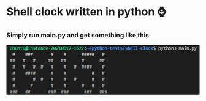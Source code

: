 # Shell clock written in python :watch:
### Simply run main.py and get something like this
![Preview](https://raw.githubusercontent.com/overguard/overguard-python-shell-clock/main/preview.png)
